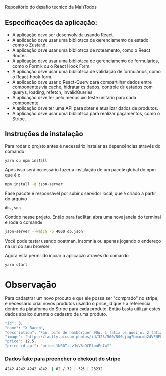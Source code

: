 Repositório do desafio tecnico da MaisTodos

## Especificações da aplicação:

- A aplicação deve ser desenvolvida usando React.
- A aplicação deve usar uma biblioteca de gerenciamento de estado, como o Zustand.
- A aplicação deve usar uma biblioteca de roteamento, como o React Router.
- A aplicação deve usar uma biblioteca de gerenciamento de formulários, como o Formik ou o React Hook Form.
- A aplicação deve usar uma biblioteca de validação de formulários, como o React-hook-form.
- A aplicação deve usar o React-Query para compartilhar dados entre componentes via cache, hidratar os dados, controle de estados com querys, loading, refetch, invalidQueries
- A aplicação deve ter pelo menos um teste unitário para cada componente.
- A aplicação deve ter uma API para obter e atualizar dados de produtos.
- A aplicação deve usar uma biblioteca para realizar pagamentos, como o Stripe.

## Instruções de instalação

Para rodar o projeto antes é necessário instalar as dependências através do comando

```bash
yarn ou npm install
```

Após isso será necessário fazer a instalação de um pacote global do npm que é o

```bash
npm install -g json-server
```

Ease pacote é responsável por subir o servidor local, que é criado a partir do arquivo

```bash
db.json
```

Contido nesse projeto. Então para facilitar, abra uma nova janela do terminal e rode o comando

```bash
json-server --watch -p 4000 db.json
```

Você pode testar usando poatman, insomnia ou apenas jogando o endereço na url do seu browser

Agora está permitido iniciar a aplicação através do comando

```bash
yarn start
```

# Observação

Para cadastrar um novo produto e que ele possa ser "comprado" no stripe, é necessário criar novos produtos usando o price_id que é a referencia dentro da plataforma do Stripe para cada produto.
Então basta utilizar estes dados abaixo durante o cadastro de uma produto.

```bash
"id": 3,
"name": "X-Bacon",
"description": "Pão, bife de hambúrguer 90g, 1 fatia de queijo, 2 fatia de bacon, salada e batata.",
"image": "https://fastly.picsum.photos/id/323/500/500.jpg?hmac=b24VENFLL59JsHRUlOIBhRigKfk84EllIDCVfa_alUQ",
"price": 12.5,
"price_id_api": "price_1NR0TtLvJyV6bQCEfpuEc7wY"
```

### Dados fake para preencher o chekout do stripe

```bash
4242 4242 4242 4242  | 02 / 32 | 323 | 23232
```
